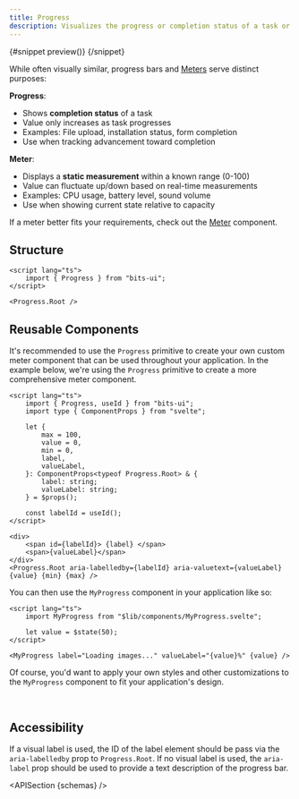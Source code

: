 ```yaml
---
title: Progress
description: Visualizes the progress or completion status of a task or process.
---
```


<script>
	import { APISection, ComponentPreviewV2, ProgressDemo, ProgressDemoCustom } from '$lib/components/index.js'
	let { schemas } = $props()
</script>

<ComponentPreviewV2 name="progress-demo" componentName="Progress">

{#snippet preview()}
<ProgressDemo />
{/snippet}

</ComponentPreviewV2>

While often visually similar, progress bars and [Meters](/docs/components/meter) serve distinct purposes:

**Progress**:

-   Shows **completion status** of a task
-   Value only increases as task progresses
-   Examples: File upload, installation status, form completion
-   Use when tracking advancement toward completion

**Meter**:

-   Displays a **static measurement** within a known range (0-100)
-   Value can fluctuate up/down based on real-time measurements
-   Examples: CPU usage, battery level, sound volume
-   Use when showing current state relative to capacity

If a meter better fits your requirements, check out the [Meter](/docs/components/meter) component.

## Structure

```svelte
<script lang="ts">
	import { Progress } from "bits-ui";
</script>

<Progress.Root />
```

## Reusable Components

It's recommended to use the `Progress` primitive to create your own custom meter component that can be used throughout your application. In the example below, we're using the `Progress` primitive to create a more comprehensive meter component.

```svelte
<script lang="ts">
	import { Progress, useId } from "bits-ui";
	import type { ComponentProps } from "svelte";

	let {
		max = 100,
		value = 0,
		min = 0,
		label,
		valueLabel,
	}: ComponentProps<typeof Progress.Root> & {
		label: string;
		valueLabel: string;
	} = $props();

	const labelId = useId();
</script>

<div>
	<span id={labelId}> {label} </span>
	<span>{valueLabel}</span>
</div>
<Progress.Root aria-labelledby={labelId} aria-valuetext={valueLabel} {value} {min} {max} />
```

You can then use the `MyProgress` component in your application like so:

```svelte title="+page.svelte"
<script lang="ts">
	import MyProgress from "$lib/components/MyProgress.svelte";

	let value = $state(50);
</script>

<MyProgress label="Loading images..." valueLabel="{value}%" {value} />
```

Of course, you'd want to apply your own styles and other customizations to the `MyProgress` component to fit your application's design.

<br>

<ProgressDemoCustom value={50} label="Loading images..." valueLabel="50%" />

## Accessibility

If a visual label is used, the ID of the label element should be pass via the `aria-labelledby` prop to `Progress.Root`. If no visual label is used, the `aria-label` prop should be used to provide a text description of the progress bar.

<APISection {schemas} />

